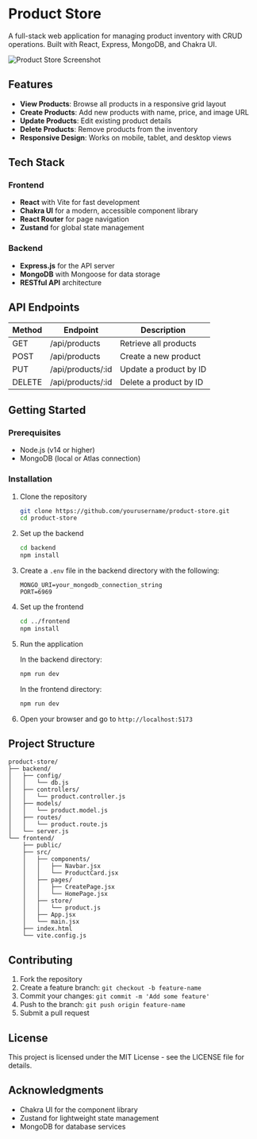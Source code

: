 # Product Store

A full-stack web application for managing product inventory with CRUD operations. Built with React, Express, MongoDB, and Chakra UI.

![Product Store Screenshot](https://placehold.co/600x400?text=Product+Store+App)

## Features

- **View Products**: Browse all products in a responsive grid layout
- **Create Products**: Add new products with name, price, and image URL
- **Update Products**: Edit existing product details
- **Delete Products**: Remove products from the inventory
- **Responsive Design**: Works on mobile, tablet, and desktop views

## Tech Stack

### Frontend
- **React** with Vite for fast development
- **Chakra UI** for a modern, accessible component library
- **React Router** for page navigation
- **Zustand** for global state management

### Backend
- **Express.js** for the API server
- **MongoDB** with Mongoose for data storage
- **RESTful API** architecture

## API Endpoints

| Method | Endpoint | Description |
|--------|----------|-------------|
| GET    | /api/products | Retrieve all products |
| POST   | /api/products | Create a new product |
| PUT    | /api/products/:id | Update a product by ID |
| DELETE | /api/products/:id | Delete a product by ID |

## Getting Started

### Prerequisites
- Node.js (v14 or higher)
- MongoDB (local or Atlas connection)

### Installation

1. Clone the repository
   ```bash
   git clone https://github.com/yourusername/product-store.git
   cd product-store
   ```

2. Set up the backend
   ```bash
   cd backend
   npm install
   ```

3. Create a `.env` file in the backend directory with the following:
   ```
   MONGO_URI=your_mongodb_connection_string
   PORT=6969
   ```

4. Set up the frontend
   ```bash
   cd ../frontend
   npm install
   ```

5. Run the application
   
   In the backend directory:
   ```bash
   npm run dev
   ```
   
   In the frontend directory:
   ```bash
   npm run dev
   ```

6. Open your browser and go to `http://localhost:5173`

## Project Structure

```
product-store/
├── backend/
│   ├── config/
│   │   └── db.js
│   ├── controllers/
│   │   └── product.controller.js
│   ├── models/
│   │   └── product.model.js
│   ├── routes/
│   │   └── product.route.js
│   └── server.js
└── frontend/
    ├── public/
    ├── src/
    │   ├── components/
    │   │   ├── Navbar.jsx
    │   │   └── ProductCard.jsx
    │   ├── pages/
    │   │   ├── CreatePage.jsx
    │   │   └── HomePage.jsx
    │   ├── store/
    │   │   └── product.js
    │   ├── App.jsx
    │   └── main.jsx
    ├── index.html
    └── vite.config.js
```

## Contributing

1. Fork the repository
2. Create a feature branch: `git checkout -b feature-name`
3. Commit your changes: `git commit -m 'Add some feature'`
4. Push to the branch: `git push origin feature-name`
5. Submit a pull request

## License

This project is licensed under the MIT License - see the LICENSE file for details.

## Acknowledgments

- Chakra UI for the component library
- Zustand for lightweight state management
- MongoDB for database services
